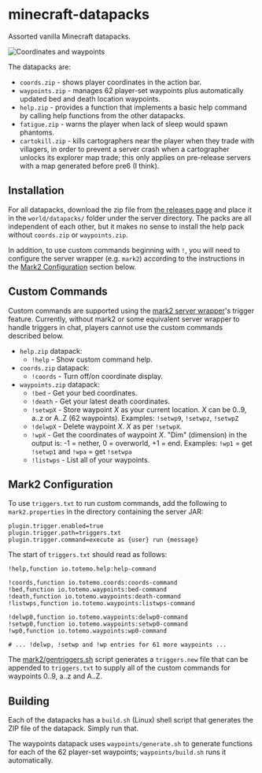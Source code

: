 # minecraft-datapacks
Assorted vanilla Minecraft datapacks.

![Coordinates and waypoints](https://github.com/totemo/minecraft-datapacks/blob/master/images/demo.png)

The datapacks are:

 * `coords.zip` - shows player coordinates in the action bar.
 * `waypoints.zip` - manages 62 player-set waypoints plus automatically updated bed and death location waypoints.
 * `help.zip` - provides a function that implements a basic help command by calling help functions from the other datapacks.
 * `fatigue.zip` - warns the player when lack of sleep would spawn phantoms.
 * `cartokill.zip` - kills cartographers near the player when they trade with villagers, in order to prevent a server crash when a cartographer unlocks its explorer map trade; this only applies on pre-release servers with a map generated before pre6 (I think).

## Installation

For all datapacks, download the zip file from [the releases page](https://github.com/totemo/minecraft-datapacks/releases) and place it in the `world/datapacks/` folder under the server directory. The packs are all independent of each other, but it makes no sense to install the help pack without `coords.zip` or `waypoints.zip`.

In addition, to use custom commands beginning with `!`, you will need to configure the server wrapper (e.g. `mark2`) according to the instructions in the [Mark2 Configuration](https://github.com/totemo/minecraft-datapacks/tree/master#mark2-configuration) section below.


## Custom Commands

Custom commands are supported using the [mark2 server wrapper](https://github.com/gsand/mark2)'s trigger feature. Currently, without mark2 or some equivalent server wrapper to handle triggers in chat, players cannot use the custom commands described below.

 * `help.zip` datapack:
   * `!help` - Show custom command help.
 * `coords.zip` datapack:
   * `!coords` - Turn off/on coordinate display.
 * `waypoints.zip` datapack:
   * `!bed` - Get your bed coordinates.
   * `!death` - Get your latest death coordinates.
   * `!setwpX` - Store waypoint _X_ as your current location. _X_ can be 0..9, a..z or A..Z (62 waypoints). Examples: `!setwp9`, `!setwpz`, `!setwpZ`
   * `!delwpX` - Delete waypoint _X_. _X_ as per `!setwpX`.
   * `!wpX` - Get the coordinates of waypoint _X_. "Dim" (dimension) in the output is: -1 = nether, 0 = overworld, +1 = end. Examples: `!wp1` = get `!setwp1` and `!wpa` = get `!setwpa`
   * `!listwps` - List all of your waypoints.

## Mark2 Configuration

To use `triggers.txt` to run custom commands, add the following to `mark2.properties` in the directory containing the server JAR:
```
plugin.trigger.enabled=true
plugin.trigger.path=triggers.txt
plugin.trigger.command=execute as {user} run {message}
```

The start of `triggers.txt` should read as follows:
```
!help,function io.totemo.help:help-command

!coords,function io.totemo.coords:coords-command
!bed,function io.totemo.waypoints:bed-command
!death,function io.totemo.waypoints:death-command
!listwps,function io.totemo.waypoints:listwps-command

!delwp0,function io.totemo.waypoints:delwp0-command
!setwp0,function io.totemo.waypoints:setwp0-command
!wp0,function io.totemo.waypoints:wp0-command

# ... !delwp, !setwp and !wp entries for 61 more waypoints ...
```

The [mark2/gentriggers.sh](https://github.com/totemo/minecraft-datapacks/blob/master/mark2/gentriggers.sh) script generates a `triggers.new` file that can be appended to `triggers.txt` to supply all of the custom commands for waypoints 0..9, a..z and A..Z.


## Building

Each of the datapacks has a `build.sh` (Linux) shell script that generates the ZIP file of the datapack. Simply run that.

The waypoints datapack uses `waypoints/generate.sh` to generate functions for each of the 62 player-set waypoints; `waypoints/build.sh` runs it automatically.

